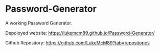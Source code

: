 # Password-Generator

A working Password Generator.



Depoloyed website: https://lukemcm89.github.io/Password-Generator/

Github Repository: https://github.com/LukeMcM89?tab=repositories

